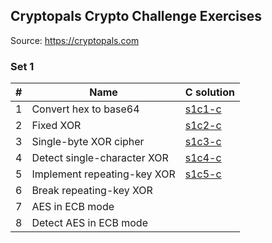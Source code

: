 ## Cryptopals Crypto Challenge Exercises

Source: https://cryptopals.com

### Set 1

| # | Name                                 | C solution        |
|---|--------------------------------------|-------------------|
| 1 | Convert hex to base64                | [s1c1-c](set1/s1c1-c) |
| 2 | Fixed XOR                            | [s1c2-c](set1/s1c2-c) |
| 3 | Single-byte XOR cipher               | [s1c3-c](set1/s1c3-c) |
| 4 | Detect single-character XOR          | [s1c4-c](set1/s1c4-c) |
| 5 | Implement repeating-key XOR          | [s1c5-c](set1/s1c5-c) |
| 6 | Break repeating-key XOR              |                   |
| 7 | AES in ECB mode                      |                   |
| 8 | Detect AES in ECB mode               |                   |

